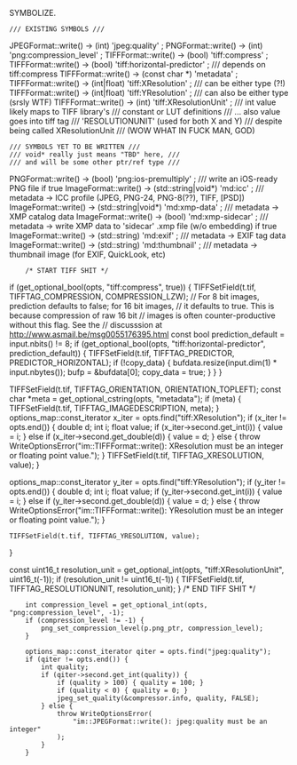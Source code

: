 SYMBOLIZE.

    /// EXISTING SYMBOLS ///
JPEGFormat::write() -> (int)            'jpeg:quality'              ;
PNGFormat::write()  -> (int)             'png:compression_level'    ;
TIFFFormat::write() -> (bool)           'tiff:compress'             ;
TIFFFormat::write() -> (bool)           'tiff:horizontal-predictor' ;  /// depends on tiff:compress
TIFFFormat::write() -> (const char *)   'metadata'                  ;
TIFFFormat::write() -> (int|float)      'tiff:XResolution'          ;  /// can be either type (?!)
TIFFFormat::write() -> (int|float)      'tiff:YResolution'          ;  /// can also be either type (srsly WTF)
TIFFFormat::write() -> (int)            'tiff:XResolutionUnit'      ;  /// int value likely maps to TIFF library's
                                                                       /// constant or LUT definitions
                                                                       /// ... also value goes into tiff tag
                                                                       /// 'RESOLUTIONUNIT' (used for both X and Y)
                                                                       /// despite being called XResolutionUnit
                                                                       /// (WOW WHAT IN FUCK MAN, GOD)

    /// SYMBOLS YET TO BE WRITTEN ///
    /// void* really just means "TBD" here, ///
    /// and will be some other ptr/ref type ///

PNGFormat::write()   -> (bool)                 'png:ios-premultiply'      ;  /// write an iOS-ready PNG file if true
ImageFormat::write() -> (std::string|void*)     'md:icc'                  ;  /// metadata -> ICC profile (JPEG, PNG-24, PNG-8(??), TIFF, [PSD])
ImageFormat::write() -> (std::string|void*)     'md:xmp-data'             ;  /// metadata -> XMP catalog data
ImageFormat::write() -> (bool)                  'md:xmp-sidecar'          ;  /// metadata -> write XMP data to 'sidecar' .xmp file (w/o embedding) if true
ImageFormat::write() -> (std::string)           'md:exif'                 ;  /// metadata -> EXIF tag data
ImageFormat::write() -> (std::string)           'md:thumbnail'            ;  /// metadata -> thumbnail image (for EXIF, QuickLook, etc)











        /* START TIFF SHIT */

if (get_optional_bool(opts, "tiff:compress", true)) {
    TIFFSetField(t.tif, TIFFTAG_COMPRESSION, COMPRESSION_LZW);
    // For 8 bit images, prediction defaults to false; for 16 bit images,
    // it defaults to true. This is because compression of raw 16 bit
    // images is often counter-productive without this flag. See the
    // discusssion at http://www.asmail.be/msg0055176395.html
    const bool prediction_default = input.nbits() != 8;
    if (get_optional_bool(opts, "tiff:horizontal-predictor", prediction_default)) {
        TIFFSetField(t.tif, TIFFTAG_PREDICTOR, PREDICTOR_HORIZONTAL);
        if (!copy_data) {
            bufdata.resize(input.dim(1) * input.nbytes());
            bufp = &bufdata[0];
            copy_data = true;
        }
    }
}

TIFFSetField(t.tif, TIFFTAG_ORIENTATION, ORIENTATION_TOPLEFT);
const char *meta = get_optional_cstring(opts, "metadata");
if (meta) {
    TIFFSetField(t.tif, TIFFTAG_IMAGEDESCRIPTION, meta);
}
options_map::const_iterator x_iter = opts.find("tiff:XResolution");
if (x_iter != opts.end()) {
    double d;
    int i;
    float value;
    if (x_iter->second.get_int(i)) {
        value = i;
    } else if (x_iter->second.get_double(d)) {
        value = d;
    } else {
        throw WriteOptionsError("im::TIFFFormat::write(): XResolution must be an integer or floating point value.");
    }
    TIFFSetField(t.tif, TIFFTAG_XRESOLUTION, value);
}

options_map::const_iterator y_iter = opts.find("tiff:YResolution");
if (y_iter != opts.end()) {
    double d;
    int i;
    float value;
    if (y_iter->second.get_int(i)) {
        value = i;
    } else if (y_iter->second.get_double(d)) {
        value = d;
    } else {
        throw WriteOptionsError("im::TIFFFormat::write(): YResolution must be an integer or floating point value.");
    }
    
    TIFFSetField(t.tif, TIFFTAG_YRESOLUTION, value);
}

const uint16_t resolution_unit = get_optional_int(opts, "tiff:XResolutionUnit", uint16_t(-1));
if (resolution_unit != uint16_t(-1)) {
    TIFFSetField(t.tif, TIFFTAG_RESOLUTIONUNIT, resolution_unit);
}
        /* END TIFF SHIT */

        int compression_level = get_optional_int(opts, "png:compression_level", -1);
        if (compression_level != -1) {
            png_set_compression_level(p.png_ptr, compression_level);
        }
        
        options_map::const_iterator qiter = opts.find("jpeg:quality");
        if (qiter != opts.end()) {
            int quality;
            if (qiter->second.get_int(quality)) {
                if (quality > 100) { quality = 100; }
                if (quality < 0) { quality = 0; }
                jpeg_set_quality(&compressor.info, quality, FALSE);
            } else {
                throw WriteOptionsError(
                    "im::JPEGFormat::write(): jpeg:quality must be an integer"
                );
            }
        }